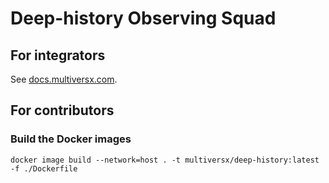 # Deep-history Observing Squad

## For integrators

See [docs.multiversx.com](https://docs.multiversx.com/integrators/deep-history-squad).

## For contributors

### Build the Docker images

```
docker image build --network=host . -t multiversx/deep-history:latest -f ./Dockerfile
```
